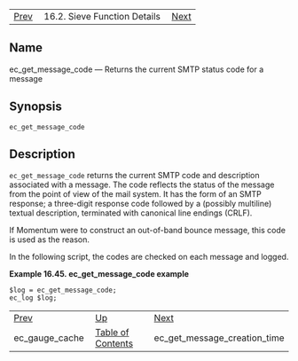 |     |     |     |
| --- | --- | --- |
| [Prev](sieve.ref.ec_gauge_cache)  | 16.2. Sieve Function Details |  [Next](sieve.ref.ec_get_message_creation_time) |

<a name="sieve.ref.ec_get_message_code"></a>
## Name

ec_get_message_code — Returns the current SMTP status code for a message

## Synopsis

`ec_get_message_code`

<a name="idp29617328"></a>
## Description

`ec_get_message_code` returns the current SMTP code and description associated with a message. The code reflects the status of the message from the point of view of the mail system. It has the form of an SMTP response; a three-digit response code followed by a (possibly multiline) textual description, terminated with canonical line endings (CRLF).

If Momentum were to construct an out-of-band bounce message, this code is used as the reason.

In the following script, the codes are checked on each message and logged.

<a name="example.ec_get_message_code"></a>

**Example 16.45. ec_get_message_code example**

```
$log = ec_get_message_code;
ec_log $log;
```


|     |     |     |
| --- | --- | --- |
| [Prev](sieve.ref.ec_gauge_cache)  | [Up](sieve.ref.files) |  [Next](sieve.ref.ec_get_message_creation_time) |
| ec_gauge_cache  | [Table of Contents](index) |  ec_get_message_creation_time |
